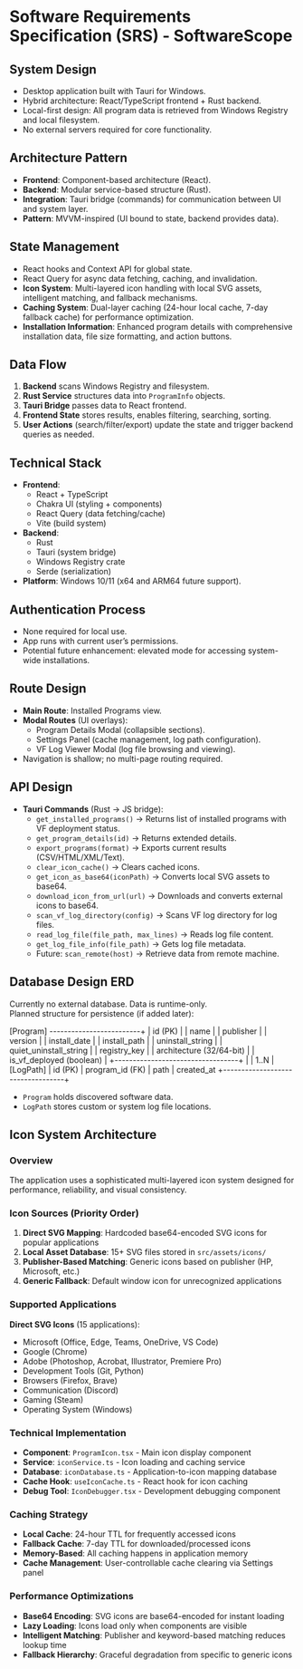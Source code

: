 # Software Requirements Specification (SRS) - SoftwareScope

## System Design
- Desktop application built with Tauri for Windows.  
- Hybrid architecture: React/TypeScript frontend + Rust backend.  
- Local-first design: All program data is retrieved from Windows Registry and local filesystem.  
- No external servers required for core functionality.  

## Architecture Pattern
- **Frontend**: Component-based architecture (React).  
- **Backend**: Modular service-based structure (Rust).  
- **Integration**: Tauri bridge (commands) for communication between UI and system layer.  
- **Pattern**: MVVM-inspired (UI bound to state, backend provides data).  

## State Management
- React hooks and Context API for global state.  
- React Query for async data fetching, caching, and invalidation.  
- **Icon System**: Multi-layered icon handling with local SVG assets, intelligent matching, and fallback mechanisms.
- **Caching System**: Dual-layer caching (24-hour local cache, 7-day fallback cache) for performance optimization.
- **Installation Information**: Enhanced program details with comprehensive installation data, file size formatting, and action buttons.  

## Data Flow
1. **Backend** scans Windows Registry and filesystem.  
2. **Rust Service** structures data into `ProgramInfo` objects.  
3. **Tauri Bridge** passes data to React frontend.  
4. **Frontend State** stores results, enables filtering, searching, sorting.  
5. **User Actions** (search/filter/export) update the state and trigger backend queries as needed.  

## Technical Stack
- **Frontend**:  
  - React + TypeScript  
  - Chakra UI (styling + components)  
  - React Query (data fetching/cache)  
  - Vite (build system)  
- **Backend**:  
  - Rust  
  - Tauri (system bridge)  
  - Windows Registry crate  
  - Serde (serialization)  
- **Platform**: Windows 10/11 (x64 and ARM64 future support).  

## Authentication Process
- None required for local use.  
- App runs with current user’s permissions.  
- Potential future enhancement: elevated mode for accessing system-wide installations.  

## Route Design
- **Main Route**: Installed Programs view.  
- **Modal Routes** (UI overlays):  
  - Program Details Modal (collapsible sections).  
  - Settings Panel (cache management, log path configuration).
  - VF Log Viewer Modal (log file browsing and viewing).  
- Navigation is shallow; no multi-page routing required.  

## API Design
- **Tauri Commands** (Rust → JS bridge):  
  - `get_installed_programs()` → Returns list of installed programs with VF deployment status.  
  - `get_program_details(id)` → Returns extended details.  
  - `export_programs(format)` → Exports current results (CSV/HTML/XML/Text).  
  - `clear_icon_cache()` → Clears cached icons.
  - `get_icon_as_base64(iconPath)` → Converts local SVG assets to base64.
  - `download_icon_from_url(url)` → Downloads and converts external icons to base64.  
  - `scan_vf_log_directory(config)` → Scans VF log directory for log files.
  - `read_log_file(file_path, max_lines)` → Reads log file content.
  - `get_log_file_info(file_path)` → Gets log file metadata.
  - Future: `scan_remote(host)` → Retrieve data from remote machine.  

## Database Design ERD
Currently no external database. Data is runtime-only.  
Planned structure for persistence (if added later):  

[Program] -------------------------+
| id (PK) |
| name |
| publisher |
| version |
| install_date |
| install_path |
| uninstall_string |
| quiet_uninstall_string |
| registry_key |
| architecture (32/64-bit) |
| is_vf_deployed (boolean) |
+----------------------------------+
|
| 1..N
|
[LogPath]
| id (PK)
| program_id (FK)
| path
| created_at
+----------------------------------+


- `Program` holds discovered software data.  
- `LogPath` stores custom or system log file locations.  

## Icon System Architecture

### Overview
The application uses a sophisticated multi-layered icon system designed for performance, reliability, and visual consistency.

### Icon Sources (Priority Order)
1. **Direct SVG Mapping**: Hardcoded base64-encoded SVG icons for popular applications
2. **Local Asset Database**: 15+ SVG files stored in `src/assets/icons/`
3. **Publisher-Based Matching**: Generic icons based on publisher (HP, Microsoft, etc.)
4. **Generic Fallback**: Default window icon for unrecognized applications

### Supported Applications
**Direct SVG Icons** (15 applications):
- Microsoft (Office, Edge, Teams, OneDrive, VS Code)
- Google (Chrome)
- Adobe (Photoshop, Acrobat, Illustrator, Premiere Pro)
- Development Tools (Git, Python)
- Browsers (Firefox, Brave)
- Communication (Discord)
- Gaming (Steam)
- Operating System (Windows)

### Technical Implementation
- **Component**: `ProgramIcon.tsx` - Main icon display component
- **Service**: `iconService.ts` - Icon loading and caching service
- **Database**: `iconDatabase.ts` - Application-to-icon mapping database
- **Cache Hook**: `useIconCache.ts` - React hook for icon caching
- **Debug Tool**: `IconDebugger.tsx` - Development debugging component

### Caching Strategy
- **Local Cache**: 24-hour TTL for frequently accessed icons
- **Fallback Cache**: 7-day TTL for downloaded/processed icons
- **Memory-Based**: All caching happens in application memory
- **Cache Management**: User-controllable cache clearing via Settings panel

### Performance Optimizations
- **Base64 Encoding**: SVG icons are base64-encoded for instant loading
- **Lazy Loading**: Icons load only when components are visible
- **Intelligent Matching**: Publisher and keyword-based matching reduces lookup time
- **Fallback Hierarchy**: Graceful degradation from specific to generic icons
